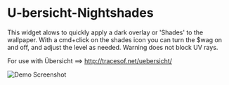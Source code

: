 # U-bersicht-Nightshades
This widget alows to quickly apply a dark overlay or 'Shades' to the wallpaper. With a cmd+click on the shades icon you can turn the $wag on and off, and adjust the level as needed. Warning does not block UV rays.


For use with Übersicht ==> http://tracesof.net/uebersicht/


![Demo Screenshot](http://i.imgur.com/oDwVZC5.png)
